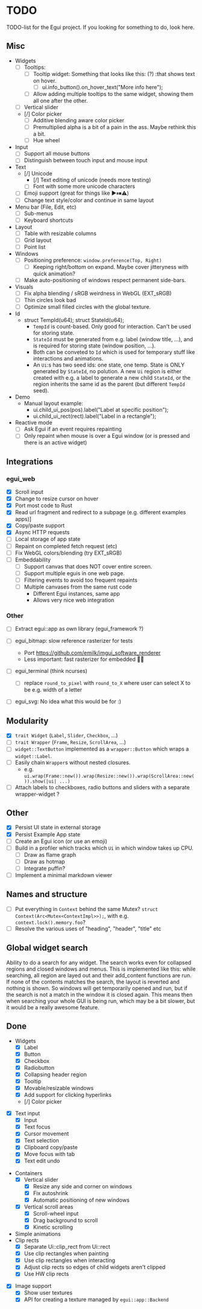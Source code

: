 # TODO

TODO-list for the Egui project. If you looking for something to do, look here.

## Misc

* Widgets
  * [ ] Tooltips:
    * [ ] Tooltip widget: Something that looks like this:  (?)  :that shows text on hover.
      * [ ] ui.info_button().on_hover_text("More info here");
    * [ ] Allow adding multiple tooltips to the same widget, showing them all one after the other.
  * [ ] Vertical slider
  * [/] Color picker
    * [ ] Additive blending aware color picker
    * [ ] Premultiplied alpha is a bit of a pain in the ass. Maybe rethink this a bit.
    * [ ] Hue wheel
* Input
  * [ ] Support all mouse buttons
  * [ ] Distinguish between touch input and mouse input
* Text
  * [/] Unicode
    * [/] Text editing of unicode (needs more testing)
    * [ ] Font with some more unicode characters
  * [ ] Emoji support (great for things like ▶️⏸⏹⚠︎)
  * [ ] Change text style/color and continue in same layout
* Menu bar (File, Edit, etc)
  * [ ] Sub-menus
  * [ ] Keyboard shortcuts
* Layout
  * [ ] Table with resizable columns
  * [ ] Grid layout
  * [ ] Point list
* Windows
  * [ ] Positioning preference: `window.preference(Top, Right)`
    * [ ] Keeping right/bottom on expand. Maybe cover jitteryness with quick animation?
  * [ ] Make auto-positioning of windows respect permanent side-bars.
* Visuals
  * [ ] Fix alpha blending / sRGB weirdness in WebGL (EXT_sRGB)
  * [ ] Thin circles look bad
  * [ ] Optimize small filled circles with the global texture.
* Id
  * struct TempId(u64); struct StateId(u64);
    * `TempId` is count-based. Only good for interaction. Can't be used for storing state.
    * `StateId` must be generated from e.g. label (window title, ...), and is required for storing state (window position, ...).
    * Both can be conveted to `Id` which is used for temporary stuff like interactions and animations.
    * An `Ui`:s has two seed ids: one state, one temp. State is ONLY generated by `StateId`, no polution. A new `Ui` region is either created with e.g. a label to generate a new child `StateId`, or the region inherits the same id as the parent (but different `TempId` seed).
* Demo
  * Manual layout example:
    * ui.child_ui_pos(pos).label("Label at specific position");
    * ui.child_ui_rect(rect).label("Label in a rectangle");
* Reactive mode
  * [ ] Ask Egui if an event requires repainting
  * [ ] Only repaint when mouse is over a Egui window (or is pressed and there is an active widget)

## Integrations

### egui_web

* [x] Scroll input
* [x] Change to resize cursor on hover
* [x] Port most code to Rust
* [x] Read url fragment and redirect to a subpage (e.g. different examples apps)]
* [x] Copy/paste support
* [x] Async HTTP requests
* [ ] Local storage of app state
* [ ] Repaint on completed fetch request (etc)
* [ ] Fix WebGL colors/blending (try EXT_sRGB)
* [ ] Embeddability
  * [ ] Support canvas that does NOT cover entire screen.
  * [ ] Support multiple eguis in one web page.
  * [ ] Filtering events to avoid too frequent repaints
  * [ ] Multiple canvases from the same rust code
    * Different Egui instances, same app
    * Allows very nice web integration

### Other

* [ ] Extract egui::app as own library (egui_framework ?)
* [ ] egui_bitmap: slow reference rasterizer for tests
  * Port https://github.com/emilk/imgui_software_renderer
  * Less important: fast rasterizer for embedded 🤷‍♀️
* [ ] egui_terminal (think ncurses)
  * [ ] replace `round_to_pixel` with `round_to_X` where user can select X to be e.g. width of a letter
* [ ] egui_svg: No idea what this would be for :)


## Modularity

* [x] `trait Widget` (`Label`, `Slider`, `Checkbox`, ...)
* [ ] `trait Wrapper` (`Frame`, `Resize`, `ScrollArea`, ...)
* [ ] `widget::TextButton` implemented as a `wrapper::Button` which wraps a `widget::Label`.
* [ ] Easily chain `Wrapper`s without nested closures.
  * e.g. `ui.wrap(Frame::new()).wrap(Resize::new()).wrap(ScrollArea::new()).show(|ui| ...)`
* [ ] Attach labels to checkboxes, radio buttons and sliders with a separate wrapper-widget ?

## Other

* [x] Persist UI state in external storage
* [x] Persist Example App state
* [ ] Create an Egui icon (or use an emoji)
* [ ] Build in a profiler which tracks which `Ui` in which window takes up CPU.
  * [ ] Draw as flame graph
  * [ ] Draw as hotmap
  * [ ] Integrate puffin?
* [ ] Implement a minimal markdown viewer

## Names and structure

* [ ] Put everything in `Context` behind the same Mutex? `struct Context(Arc<Mutex<ContextImpl>>);`, with e.g. `context.lock().memory.foo`?
* [ ] Resolve the various uses of "heading", "header", "title" etc

## Global widget search

Ability to do a search for any widget. The search works even for collapsed regions and closed windows and menus. This is implemented like this: while searching, all region are layed out and their add_content functions are run. If none of the contents matches the search, the layout is reverted and nothing is shown. So windows will get temporarily opened and run, but if the search is not a match in the window it is closed again. This means then when searching your whole GUI is being run, which may be a bit slower, but it would be a really awesome feature.

## Done

* Widgets
  * [x] Label
  * [x] Button
  * [x] Checkbox
  * [x] Radiobutton
  * [x] Collapsing header region
  * [x] Tooltip
  * [x] Movable/resizable windows
  * [x] Add support for clicking hyperlinks
  * [/] Color picker
* [x] Text input
  * [x] Input
  * [x] Text focus
  * [x] Cursor movement
  * [x] Text selection
  * [x] Clipboard copy/paste
  * [x] Move focus with tab
  * [x] Text edit undo
* Containers
  * [x] Vertical slider
    * [x] Resize any side and corner on windows
    * [x] Fix autoshrink
    * [x] Automatic positioning of new windows
  * [x] Vertical scroll areas
    * [x] Scroll-wheel input
    * [x] Drag background to scroll
    * [x] Kinetic scrolling
* Simple animations
* Clip rects
  * [x] Separate Ui::clip_rect from Ui::rect
  * [x] Use clip rectangles when painting
  * [x] Use clip rectangles when interacting
  * [x] Adjust clip rects so edges of child widgets aren't clipped
  * [x] Use HW clip rects
* [x] Image support
  * [x] Show user textures
  * [x] API for creating a texture managed by `egui::app::Backend`

